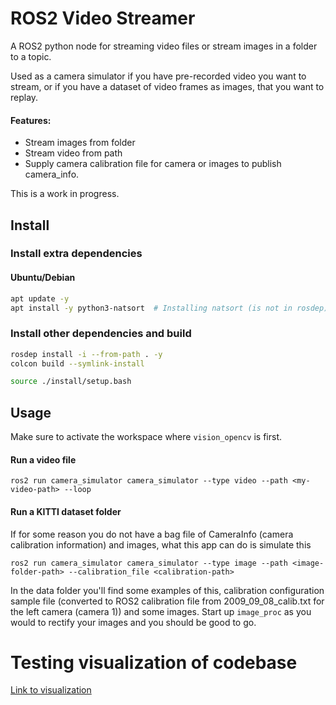 # ROS2 Video Streamer

A ROS2 python node for streaming video files or stream images in a folder to a topic. 

Used as a camera simulator if you have pre-recorded video you want to stream, or if you have a dataset of video frames as images, that you want to replay.

#### Features:
- Stream images from folder
- Stream video from path
- Supply camera calibration file for camera or images to publish camera_info.

This is a work in progress.

## Install

### Install extra dependencies

#### Ubuntu/Debian

``` bash
apt update -y
apt install -y python3-natsort  # Installing natsort (is not in rosdep)
```

### Install other dependencies and build

``` bash
rosdep install -i --from-path . -y
colcon build --symlink-install

source ./install/setup.bash
```

## Usage

Make sure to activate the workspace where `vision_opencv` is first.

#### Run a video file

`ros2 run camera_simulator camera_simulator --type video --path <my-video-path> --loop`


#### Run a KITTI dataset folder
If for some reason you do not have a bag file of CameraInfo (camera calibration information) and
images, what this app can do is simulate this

`ros2 run camera_simulator camera_simulator --type image --path <image-folder-path> --calibration_file <calibration-path>`

In the data folder you'll find some examples of this, calibration configuration sample file (converted to ROS2 calibration file from 2009_09_08_calib.txt for the left camera (camera 1)) and some images. Start up `image_proc` as you would to rectify
your images and you should be good to go.



# Testing visualization of codebase
[Link to visualization](https://mango-dune-07a8b7110.1.azurestaticapps.net/?repo=Sky360-Repository%2Fsimpletracker-ros2-ws)
